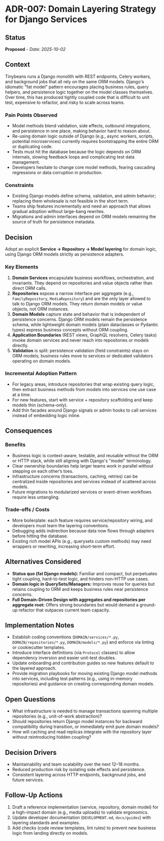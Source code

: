 # ADR-007: Domain Layering Strategy for Django Services

## Status
**Proposed** - *Date: 2025-10-02*

## Context
Tinybeans runs a Django monolith with REST endpoints, Celery workers, and background jobs that all rely on the same ORM models. Django's idiomatic "fat model" pattern encourages placing business rules, query helpers, and persistence logic together on the model classes themselves. Over time, this has produced tightly coupled code that is difficult to unit test, expensive to refactor, and risky to scale across teams.

### Pain Points Observed
- Model methods blend validation, side effects, outbound integrations, and persistence in one place, making behavior hard to reason about.
- Re-using domain logic outside of Django (e.g., async workers, scripts, potential microservices) currently requires bootstrapping the entire ORM or duplicating code.
- Tests must hit the database because the logic depends on ORM internals, slowing feedback loops and complicating test data management.
- Developers hesitate to change core model methods, fearing cascading regressions or data corruption in production.

### Constraints
- Existing Django models define schema, validation, and admin behavior; replacing them wholesale is not feasible in the short term.
- Teams ship features incrementally and need an approach that allows gradual adoption without large-bang rewrites.
- Migrations and admin interfaces depend on ORM models remaining the source of truth for persistence metadata.

## Decision
Adopt an explicit **Service → Repository → Model layering** for domain logic, using Django ORM models strictly as persistence adapters.

### Key Elements
1. **Domain Services** encapsulate business workflows, orchestration, and invariants. They depend on repositories and value objects rather than direct ORM calls.
2. **Repositories** expose a narrow interface per aggregate (e.g., `FamilyRepository`, `MediaRepository`) and are the only layer allowed to talk to Django ORM models. They return domain models or value objects, not ORM instances.
3. **Domain Models** capture state and behavior that is independent of persistence concerns. Django ORM models remain the persistence schema, while lightweight domain models (plain dataclasses or Pydantic types) express business concepts without ORM coupling.
4. **Application Boundaries** (REST views, GraphQL resolvers, Celery tasks) invoke domain services and never reach into repositories or models directly.
5. **Validation** is split: persistence validation (field constraints) stays on ORM models; business rules move to services or dedicated validators operating on domain models.

### Incremental Adoption Pattern
- For legacy areas, introduce repositories that wrap existing query logic, then extract business methods from models into services one use case at a time.
- For new features, start with service + repository scaffolding and keep models thin (schema-only).
- Add thin facades around Django signals or admin hooks to call services instead of embedding logic inline.

## Consequences

### Benefits
- Business logic is context-aware, testable, and reusable without the ORM or HTTP stack, while still aligning with Django's "model" terminology.
- Clear ownership boundaries help larger teams work in parallel without stepping on each other’s toes.
- Infrastructure concerns (transactions, caching, retries) can be centralized inside repositories and services instead of scattered across models.
- Future migrations to modularized services or event-driven workflows require less untangling.

### Trade-offs / Costs
- More boilerplate: each feature requires service/repository wiring, and developers must learn the layering conventions.
- Debugging adds indirection because data now flows through adapters before hitting the database.
- Existing rich model APIs (e.g., querysets custom methods) may need wrappers or rewriting, increasing short-term effort.

## Alternatives Considered
- **Status quo (fat Django models):** Familiar and compact, but perpetuates tight coupling, hard-to-test logic, and hinders non-HTTP use cases.
- **Domain logic in QuerySets/Managers:** Improves reuse for queries but retains coupling to ORM and keeps business rules near persistence concerns.
- **Full Domain-Driven Design with aggregates and repositories per aggregate root:** Offers strong boundaries but would demand a ground-up refactor that outpaces current team capacity.

## Implementation Notes
- Establish coding conventions (`DOMAIN/services/*.py`, `DOMAIN/repositories/*.py`, `DOMAIN/models/*.py`) and enforce via linting or cookiecutter templates.
- Introduce interface definitions (via `Protocol` classes) to allow dependency inversion and easier unit-test doubles.
- Update onboarding and contribution guides so new features default to the layered approach.
- Provide migration playbooks for moving existing Django model methods into services, including test patterns (e.g., using in-memory repositories) and guidance on creating corresponding domain models.

## Open Questions
- What infrastructure is needed to manage transactions spanning multiple repositories (e.g., unit-of-work abstraction)?
- Should repositories return Django model instances for backward compatibility during transition, or immediately emit pure domain models?
- How will caching and read replicas integrate with the repository layer without reintroducing hidden coupling?

## Decision Drivers
- Maintainability and team scalability over the next 12–18 months.
- Reduced production risk by isolating side effects and persistence.
- Consistent layering across HTTP endpoints, background jobs, and future services.

## Follow-Up Actions
1. Draft a reference implementation (service, repository, domain model) for a high-impact domain (e.g., media uploads) to validate ergonomics.
2. Update developer documentation (`DEVELOPMENT.md`, `docs/guides`) with layering standards and examples.
3. Add checks (code review templates, lint rules) to prevent new business logic from landing directly on models.
